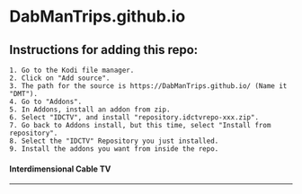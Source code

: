 # DabManTrips.github.io

## Instructions for adding this repo:

    1. Go to the Kodi file manager.
    2. Click on "Add source".
    3. The path for the source is https://DabManTrips.github.io/ (Name it "DMT").
    4. Go to "Addons".
    5. In Addons, install an addon from zip. 
    6. Select "IDCTV", and install "repository.idctvrepo-xxx.zip".
    7. Go back to Addons install, but this time, select "Install from repository".
    8. Select the "IDCTV" Repository you just installed.
    9. Install the addons you want from inside the repo.

#### Interdimensional Cable TV

________________________________________________________________________________________________
